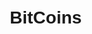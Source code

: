 # BitCoins

<!DOCTYPE html>
<html lang="en">
<head>
    <meta charset="UTF-8">
    <meta name="viewport" content="width=device-width, initial-scale=1.0">
    <title>Parameters of Bitcoins V25.0</title>
    <style>
        body {
            font-family: Arial, sans-serif;
            line-height: 1.6;
            margin: 20px;
        }

        h1 {
            color: #333;
        }

        ul {
            list-style-type: none;
            padding: 0;
        }

        li {
            margin-bottom: 10px;
        }
    </style>
</head>
<body>

    <h1>Parameters of Bitcoins V25.0:</h1>

    <ul>
        <li><strong>Target Spacing:</strong> 16 minutes</li>
        <li><strong>Target Timespan:</strong> Approximately 22,160 minutes (1,385 blocks at 16 minutes each)</li>
        <li><strong>Faster Transaction Confirmations:</strong> Achieved with an 8-minute block time</li>
        <li><strong>Enhanced Security:</strong> Increased confirmations required (10 confirmations) for heightened security</li>
        <li><strong>Responsive Difficulty Adjustment:</strong> Maintains a 22,160-minute target timespan with an adaptive algorithm</li>
        <li><strong>Economic Sustainability:</strong> Balanced incentives for miners and controlled issuance through halving mechanisms</li>
        <li><strong>Equitable Premine:</strong> A one-time premine of 1,100,000 coins to support project development and the broader ecosystem</li>
        <li><strong>Community Governance:</strong> Embraces decentralized governance mechanisms for active community participation</li>
        <li><strong>Transparent Communication:</strong> Committed to open communication with the community through regular updates and clear documentation</li>
        <li><strong>Scalability and Accessibility:</strong> Shorter block time and responsive difficulty adjustment contribute to enhanced scalability and user accessibility</li>
    </ul>

    <h2>Formulas:</h2>
    <ul>
        <li><strong>Target Timespan Formula:</strong> Total minutes = Number of blocks * Block time</li>
        <li><strong>Target Timespan Calculation:</strong> 22,160 minutes = 1,385 blocks * 16 minutes</li>
    </ul>

</body>
</html>
